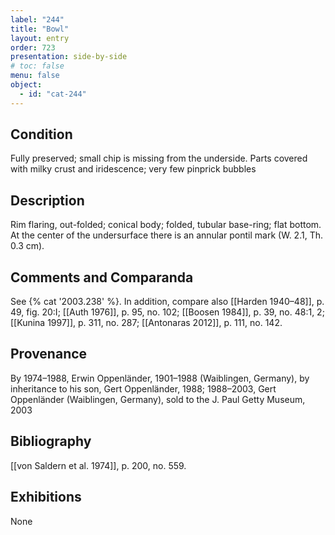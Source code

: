 ```yaml
---
label: "244"
title: "Bowl"
layout: entry
order: 723
presentation: side-by-side
# toc: false
menu: false
object:
  - id: "cat-244"
---
```


## Condition

Fully preserved; small chip is missing from the underside. Parts covered with milky crust and iridescence; very few pinprick bubbles

## Description

Rim flaring, out-folded; conical body; folded, tubular base-ring; flat bottom. At the center of the undersurface there is an annular pontil mark (W. 2.1, Th. 0.3 cm).

## Comments and Comparanda

See {% cat '2003.238' %}. In addition, compare also [[Harden 1940–48]], p. 49, fig. 20:I; [[Auth 1976]], p. 95, no. 102; [[Boosen 1984]], p. 39, no. 48:1, 2; [[Kunina 1997]], p. 311, no. 287; [[Antonaras 2012]], p. 111, no. 142.

## Provenance

By 1974–1988, Erwin Oppenländer, 1901–1988 (Waiblingen, Germany), by inheritance to his son, Gert Oppenländer, 1988; 1988–2003, Gert Oppenländer (Waiblingen, Germany), sold to the J. Paul Getty Museum, 2003

## Bibliography

[[von Saldern et al. 1974]], p. 200, no. 559.

## Exhibitions

None